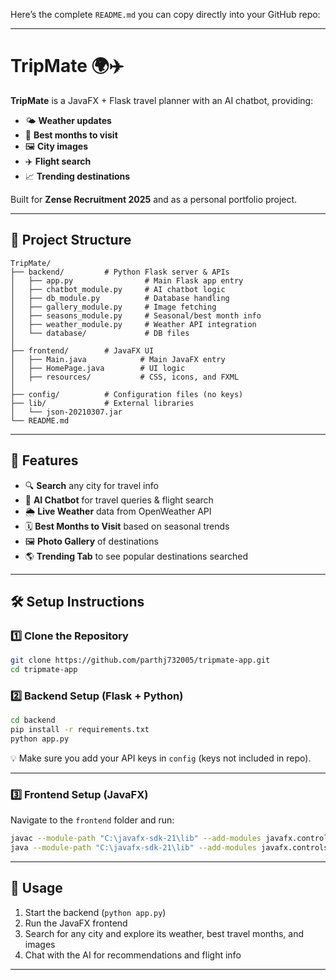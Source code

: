 Here’s the complete `README.md` you can copy directly into your GitHub repo:

---

# TripMate 🌍✈️

**TripMate** is a JavaFX + Flask travel planner with an AI chatbot, providing:

* 🌤 **Weather updates**
* 📅 **Best months to visit**
* 🖼 **City images**
* ✈️ **Flight search**
* 📈 **Trending destinations**

Built for **Zense Recruitment 2025** and as a personal portfolio project.

---

## 📂 Project Structure

```
TripMate/
├── backend/         # Python Flask server & APIs
│   ├── app.py                # Main Flask app entry
│   ├── chatbot_module.py     # AI chatbot logic
│   ├── db_module.py          # Database handling
│   ├── gallery_module.py     # Image fetching
│   ├── seasons_module.py     # Seasonal/best month info
│   ├── weather_module.py     # Weather API integration
│   └── database/             # DB files
│
├── frontend/        # JavaFX UI
│   ├── Main.java            # Main JavaFX entry
│   ├── HomePage.java        # UI logic
│   ├── resources/           # CSS, icons, and FXML
│
├── config/          # Configuration files (no keys)
├── lib/             # External libraries
│   └── json-20210307.jar
└── README.md
```

---

## 🚀 Features

* 🔍 **Search** any city for travel info
* 💬 **AI Chatbot** for travel queries & flight search
* 🌦 **Live Weather** data from OpenWeather API
* 🗓 **Best Months to Visit** based on seasonal trends
* 🖼 **Photo Gallery** of destinations
* 🌎 **Trending Tab** to see popular destinations searched

---

## 🛠 Setup Instructions

### 1️⃣ Clone the Repository

```bash
git clone https://github.com/parthj732005/tripmate-app.git
cd tripmate-app
```

### 2️⃣ Backend Setup (Flask + Python)

```bash
cd backend
pip install -r requirements.txt
python app.py
```

💡 Make sure you add your API keys in `config` (keys not included in repo).

---

### 3️⃣ Frontend Setup (JavaFX)

Navigate to the `frontend` folder and run:

```bash
javac --module-path "C:\javafx-sdk-21\lib" --add-modules javafx.controls,javafx.fxml -cp "../lib/json-20210307.jar" Main.java
java --module-path "C:\javafx-sdk-21\lib" --add-modules javafx.controls,javafx.fxml -cp ".;../lib/json-20210307.jar" Main
```

---

## 📌 Usage

1. Start the backend (`python app.py`)
2. Run the JavaFX frontend
3. Search for any city and explore its weather, best travel months, and images
4. Chat with the AI for recommendations and flight info

---
